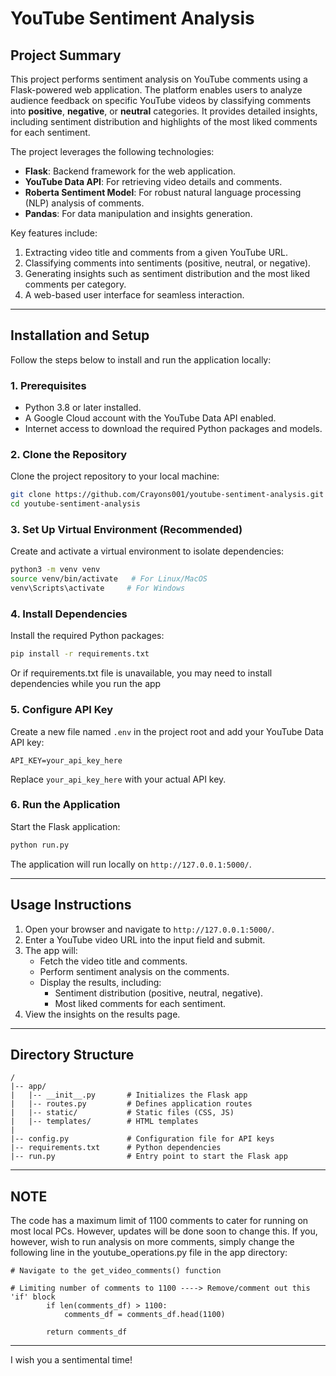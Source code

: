 # YouTube Sentiment Analysis

## **Project Summary**

This project performs sentiment analysis on YouTube comments using a Flask-powered web application. The platform enables users to analyze audience feedback on specific YouTube videos by classifying comments into **positive**, **negative**, or **neutral** categories. It provides detailed insights, including sentiment distribution and highlights of the most liked comments for each sentiment.

The project leverages the following technologies:

- **Flask**: Backend framework for the web application.
- **YouTube Data API**: For retrieving video details and comments.
- **Roberta Sentiment Model**: For robust natural language processing (NLP) analysis of comments.
- **Pandas**: For data manipulation and insights generation.

Key features include:

1. Extracting video title and comments from a given YouTube URL.
2. Classifying comments into sentiments (positive, neutral, or negative).
3. Generating insights such as sentiment distribution and the most liked comments per category.
4. A web-based user interface for seamless interaction.

---

## **Installation and Setup**

Follow the steps below to install and run the application locally:

### **1. Prerequisites**

- Python 3.8 or later installed.
- A Google Cloud account with the YouTube Data API enabled.
- Internet access to download the required Python packages and models.

### **2. Clone the Repository**

Clone the project repository to your local machine:

```bash
git clone https://github.com/Crayons001/youtube-sentiment-analysis.git
cd youtube-sentiment-analysis
```

### **3. Set Up Virtual Environment (Recommended)**

Create and activate a virtual environment to isolate dependencies:

```bash
python3 -m venv venv
source venv/bin/activate   # For Linux/MacOS
venv\Scripts\activate     # For Windows
```

### **4. Install Dependencies**

Install the required Python packages:

```bash
pip install -r requirements.txt
```
Or if requirements.txt file is unavailable, you may need to install dependencies while you run the app

### **5. Configure API Key**

Create a new file named `.env` in the project root and add your YouTube Data API key:

```
API_KEY=your_api_key_here
```

Replace `your_api_key_here` with your actual API key.

### **6. Run the Application**

Start the Flask application:

```bash
python run.py
```

The application will run locally on `http://127.0.0.1:5000/`.

---

## **Usage Instructions**

1. Open your browser and navigate to `http://127.0.0.1:5000/`.
2. Enter a YouTube video URL into the input field and submit.
3. The app will:
   - Fetch the video title and comments.
   - Perform sentiment analysis on the comments.
   - Display the results, including:
     - Sentiment distribution (positive, neutral, negative).
     - Most liked comments for each sentiment.
4. View the insights on the results page.

---

## **Directory Structure**

```
/
|-- app/
|   |-- __init__.py       # Initializes the Flask app
|   |-- routes.py         # Defines application routes
|   |-- static/           # Static files (CSS, JS)
|   |-- templates/        # HTML templates
|
|-- config.py             # Configuration file for API keys
|-- requirements.txt      # Python dependencies
|-- run.py                # Entry point to start the Flask app
```

---
## NOTE
The code has a maximum limit of 1100 comments to cater for running on most local PCs. However, updates will be done soon to change this. 
If you, however, wish to run analysis on more comments, simply change the following line in the youtube_operations.py file in the app directory:
```
# Navigate to the get_video_comments() function

# Limiting number of comments to 1100 ----> Remove/comment out this 'if' block
        if len(comments_df) > 1100:
            comments_df = comments_df.head(1100)

        return comments_df
```
---
I wish you a sentimental time!


